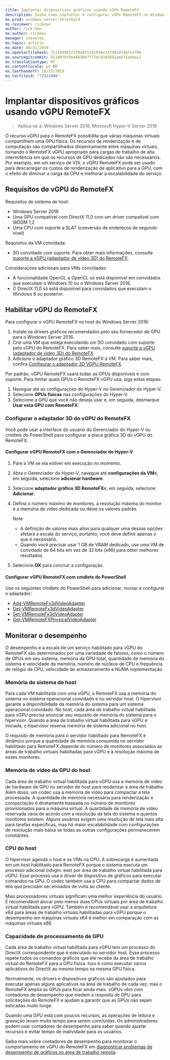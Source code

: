 ```yaml
---
title: Implantar dispositivos gráficos usando vGPU RemoteFX
description: Saiba como implantar e configurar vGPU RemoteFX no Windows Server
ms.prod: windows-server-threshold
ms.reviewer: rickman
author: rick-man
ms.author: rickman
manager: stevelee
ms.topic: article
ms.date: 08/21/2019
ms.openlocfilehash: 7111899557279d825191948e737d83d7467ce786
ms.sourcegitcommit: 81198fbf9e46830b7f77dcd345b02abb71ae0ac2
ms.translationtype: MT
ms.contentlocale: pt-BR
ms.lasthandoff: 10/25/2019
ms.locfileid: "72923908"
---
```

# <a name="deploy-graphics-devices-using-remotefx-vgpu"></a>Implantar dispositivos gráficos usando vGPU RemoteFX

> Aplica-se a: Windows Server 2016, Microsoft Hyper-V Server 2016

O recurso vGPU para o RemoteFX possibilita que várias máquinas virtuais compartilhem uma GPU física. Os recursos de renderização e de computação são compartilhados dinamicamente entre máquinas virtuais, tornando o RemoteFX vGPU apropriado para cargas de trabalho de alta intermitência em que os recursos de GPU dedicados não são necessários. Por exemplo, em um serviço de VDI, o vGPU RemoteFX pode ser usado para descarregar os custos de renderização de aplicativo para a GPU, com o efeito de diminuir a carga da CPU e melhorar a escalabilidade do serviço.

## <a name="remotefx-vgpu-requirements"></a>Requisitos de vGPU do RemoteFX

Requisitos do sistema de host:

- Windows Server 2016
- Uma GPU compatível com DirectX 11,0 com um driver compatível com WDDM 1,2
- Uma CPU com suporte a SLAT (conversão de endereços de segundo nível)

Requisitos da VM convidada:

- SO convidado com suporte. Para obter mais informações, consulte [suporte a vGPU (adaptador de vídeo 3D) do RemoteFX](../../../remote/remote-desktop-services/rds-supported-config.md#remotefx-3d-video-adapter-vgpu-support).

Considerações adicionais para VMs convidadas:

- A funcionalidade OpenGL e OpenCL só está disponível em convidados que executam o Windows 10 ou o Windows Server 2016.  
- O DirectX 11,0 só está disponível para convidados que executam o Windows 8 ou posterior.

## <a name="enable-remotefx-vgpu"></a>Habilitar vGPU do RemoteFX

Para configurar o vGPU RemoteFX no host do Windows Server 2016:

1. Instale os drivers gráficos recomendados pelo seu fornecedor de GPU para o Windows Server 2016.
2. Crie uma VM que esteja executando um SO convidado com suporte pelo vGPU do RemoteFX. Para saber mais, consulte [suporte a vGPU (adaptador de vídeo 3D) do RemoteFX](../../../remote/remote-desktop-services/rds-supported-config.md#remotefx-3d-video-adapter-vgpu-support).
3. Adicione o adaptador gráfico 3D RemoteFX à VM. Para saber mais, confira [Configurar o adaptador 3D VGPU RemoteFX](#configure-the-remotefx-vgpu-3d-adapter).

Por padrão, vGPU RemoteFX usará todas as GPUs disponíveis e com suporte. Para limitar quais GPUs o RemoteFX vGPU usa, siga estas etapas:

1. Navegue até as configurações do Hyper-V no Gerenciador do Hyper-V.
2. Selecione **GPUs físicas** nas configurações do Hyper-V.
3. Selecione a GPU que você não deseja usar e, em seguida, desmarque **Usar esta GPU com RemoteFX**.

### <a name="configure-the-remotefx-vgpu-3d-adapter"></a>Configurar o adaptador 3D do vGPU do RemoteFX

Você pode usar a interface do usuário do Gerenciador do Hyper-V ou cmdlets do PowerShell para configurar a placa gráfica 3D do vGPU do RemoteFX.

#### <a name="configure-remotefx-vgpu-with-hyper-v-manager"></a>Configurar vGPU RemoteFX com o Gerenciador do Hyper-V

1. Pare a VM se ela estiver em execução no momento.
2. Abra o Gerenciador do Hyper-V, navegue até **configurações da VM**e, em seguida, selecione **adicionar hardware**.
3. Selecione **adaptador gráfico 3D RemoteFX**e, em seguida, selecione **Adicionar**.
4. Defina o número máximo de monitores, a resolução máxima do monitor e a memória de vídeo dedicada ou deixe os valores padrão.

   > [!NOTE]
   > - A definição de valores mais altos para qualquer uma dessas opções afetará a escala do serviço, portanto, você deve definir apenas o que é necessário.
   > - Quando você precisar usar 1 GB de VRAM dedicado, use uma VM de convidado de 64 bits em vez de 32 bits (x86) para obter melhores resultados.

5. Selecione **OK** para concluir a configuração.

#### <a name="configure-remotefx-vgpu-with-powershell-cmdlets"></a>Configurar vGPU RemoteFX com cmdlets do PowerShell

Use os seguintes cmdlets do PowerShell para adicionar, revisar e configurar o adaptador:

- [Add-VMRemoteFx3dVideoAdapter](https://docs.microsoft.com/powershell/module/hyper-v/add-vmremotefx3dvideoadapter?view=win10-ps)
- [Get-VMRemoteFx3dVideoAdapter](https://docs.microsoft.com/powershell/module/hyper-v/get-vmremotefx3dvideoadapter?view=win10-ps)
- [Set-VMRemoteFx3dVideoAdapter](https://docs.microsoft.com/powershell/module/hyper-v/set-vmremotefx3dvideoadapter?view=win10-ps)
- [Get-VMRemoteFXPhysicalVideoAdapter](https://docs.microsoft.com/powershell/module/hyper-v/get-vmremotefxphysicalvideoadapter?view=win10-ps)

## <a name="monitor-performance"></a>Monitorar o desempenho

O desempenho e a escala de um serviço habilitado para vGPU do RemoteFX são determinados por uma variedade de fatores, como o número de GPUs em seu sistema, memória da GPU total, quantidade de memória do sistema e velocidade da memória, número de núcleos de CPU e frequência de relógio de CPU, velocidade de armazenamento e NUMA implementação.

### <a name="host-system-memory"></a>Memória do sistema de host

Para cada VM habilitada com uma vGPU, o RemoteFX usa a memória do sistema no sistema operacional convidado e no servidor host. O hipervisor garante a disponibilidade da memória do sistema para um sistema operacional convidado. No host, cada área de trabalho virtual habilitada para vGPU precisa anunciar seu requisito de memória do sistema para o hipervisor. Quando a área de trabalho virtual habilitada para vGPU é iniciada, o hipervisor reserva memória de sistema adicional no host.

O requisito de memória para o servidor habilitado para RemoteFX é dinâmico porque a quantidade de memória consumida no servidor habilitado para RemoteFX depende do número de monitores associados às áreas de trabalho virtuais habilitadas para vGPU e à resolução máxima de esses monitores.

### <a name="host-gpu-video-memory"></a>Memória de vídeo da GPU do host

Cada área de trabalho virtual habilitada para vGPU usa a memória de vídeo de hardware de GPU no servidor de host para renderizar a área de trabalho. Além disso, um codec usa a memória de vídeo para compactar a tela processada. A quantidade de memória necessária para renderização e compactação é diretamente baseada no número de monitores provisionados para a máquina virtual. A quantidade de memória de vídeo reservada varia de acordo com a resolução da tela do sistema e quantos monitores existem. Alguns usuários exigem uma resolução de tela mais alta para tarefas específicas, mas há maior escalabilidade com configurações de resolução mais baixa se todas as outras configurações permanecerem constantes.

### <a name="host-cpu"></a>CPU do host

O hipervisor agenda o host e as VMs na CPU. A sobrecarga é aumentada em um host habilitado para RemoteFX porque o sistema executa um processo adicional (rdvgm. exe) por área de trabalho virtual habilitada para vGPU. Esse processo usa o driver de dispositivo de gráficos para executar comandos na GPU. O codec também usa a CPU para compactar dados de tela que precisam ser enviados de volta ao cliente.

Mais processadores virtuais significam uma melhor experiência do usuário. É recomendável alocar pelo menos duas CPUs virtuais por área de trabalho virtual habilitada para vGPU. Também é recomendável usar a arquitetura x64 para áreas de trabalho virtuais habilitadas para vGPU porque o desempenho em máquinas virtuais x64 é melhor em comparação com as máquinas virtuais x86.

### <a name="gpu-processing-power"></a>Capacidade de processamento de GPU

Cada área de trabalho virtual habilitada para vGPU tem um processo do DirectX correspondente que é executado no servidor host. Esse processo repete todos os comandos gráficos que ele recebe da área de trabalho virtual do RemoteFX para a GPU física. Isso é como executar vários aplicativos do DirectX ao mesmo tempo na mesma GPU física.

Normalmente, os drivers e dispositivos gráficos são ajustados para executar apenas alguns aplicativos na área de trabalho de cada vez, mas o RemoteFX amplia as GPUs para ficar ainda mais. vGPUs vêm com contadores de desempenho que medem a resposta de GPU para solicitações do RemoteFX e ajudam a garantir que as GPUs não sejam esticadas muito longe.

Quando uma GPU está com poucos recursos, as operações de leitura e gravação levam muito tempo para serem concluídas. Os administradores podem usar contadores de desempenho para saber quando ajustar recursos e evitar tempo de inatividade para os usuários.

Saiba mais sobre contadores de desempenho para monitorar o comportamento de vGPU do RemoteFX em [diagnosticar problemas de desempenho de gráficos no área de trabalho remota](https://docs.microsoft.com/azure/virtual-desktop/remotefx-graphics-performance-counters).
